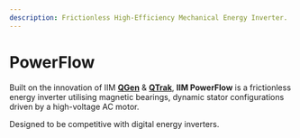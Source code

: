 ```yaml
---
description: Frictionless High-Efficiency Mechanical Energy Inverter.
---
```


# PowerFlow

Built on the innovation of IIM [**QGen**](../../ev/magride.md) & [**QTrak**](../../ev/magnatrak.md), **IIM PowerFlow** is a frictionless energy inverter utilising magnetic bearings, dynamic stator configurations driven by a high-voltage AC motor.

Designed to be competitive with digital energy inverters.

